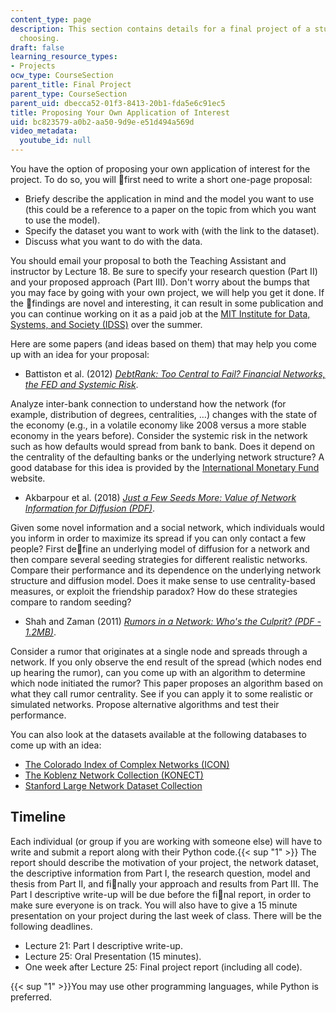 ```yaml
---
content_type: page
description: This section contains details for a final project of a student's own
  choosing.
draft: false
learning_resource_types:
- Projects
ocw_type: CourseSection
parent_title: Final Project
parent_type: CourseSection
parent_uid: dbecca52-01f3-8413-20b1-fda5e6c91ec5
title: Proposing Your Own Application of Interest
uid: bc823579-a0b2-aa50-9d9e-e51d494a569d
video_metadata:
  youtube_id: null
---
```

You have the option of proposing your own application of interest for the project. To do so, you will first need to write a short one-page proposal:

- Briefy describe the application in mind and the model you want to use (this could be a reference to a paper on the topic from which you want to use the model).
- Specify the dataset you want to work with (with the link to the dataset).
- Discuss what you want to do with the data.

You should email your proposal to both the Teaching Assistant and instructor by Lecture 18. Be sure to specify your research question (Part II) and your proposed approach (Part III). Don't worry about the bumps that you may face by going with your own project, we will help you get it done. If the findings are novel and interesting, it can result in some publication and you can continue working on it as a paid job at the [MIT Institute for Data, Systems, and Society (IDSS)](https://idss.mit.edu/) over the summer.

Here are some papers (and ideas based on them) that may help you come up with an idea for your proposal:

- Battiston et al. (2012) [*DebtRank: Too Central to Fail? Financial Networks, the FED and Systemic Risk*](https://www.nature.com/articles/srep00541).

Analyze inter-bank connection to understand how the network (for example, distribution of degrees, centralities, …) changes with the state of the economy (e.g., in a volatile economy like 2008 versus a more stable economy in the years before). Consider the systemic risk in the network such as how defaults would spread from bank to bank. Does it depend on the centrality of the defaulting banks or the underlying network structure? A good database for this idea is provided by the [International Monetary Fund](https://www.imf.org/en/Data) website.

- Akbarpour et al. (2018) [*Just a Few Seeds More: Value of Network Information for Diffusion (PDF)*](http://web.stanford.edu/~mohamwad/NetworkSeeding.pdf). 

Given some novel information and a social network, which individuals would you inform in order to maximize its spread if you can only contact a few people? First define an underlying model of diffusion for a network and then compare several seeding strategies for different realistic networks. Compare their performance and its dependence on the underlying network structure and diffusion model. Does it make sense to use centrality-based measures, or exploit the friendship paradox? How do these strategies compare to random seeding?

- Shah and Zaman (2011) [*Rumors in a Network: Who's the Culprit? (PDF - 1.2MB)*](https://devavrat.mit.edu/wp-content/uploads/2017/10/Rumors-in-a-network-whos-the-culprit.pdf). 

Consider a rumor that originates at a single node and spreads through a network. If you only observe the end result of the spread (which nodes end up hearing the rumor), can you come up with an algorithm to determine which node initiated the rumor? This paper proposes an algorithm based on what they call rumor centrality. See if you can apply it to some realistic or simulated networks. Propose alternative algorithms and test their performance.

You can also look at the datasets available at the following databases to come up with an idea:

- [The Colorado Index of Complex Networks (ICON)](https://icon.colorado.edu/#!/)
- [The Koblenz Network Collection (KONECT)](https://dl.acm.org/doi/10.1145/2487788.2488173)
- [Stanford Large Network Dataset Collection](http://snap.stanford.edu/data/index.html#reviews)

## Timeline

Each individual (or group if you are working with someone else) will have to write and submit a report along with their Python code.{{< sup "1" >}} The report should describe the motivation of your project, the network dataset, the descriptive information from Part I, the research question, model and thesis from Part II, and finally your approach and results from Part III. The Part I descriptive write-up will be due before the final report, in order to make sure everyone is on track. You will also have to give a 15 minute presentation on your project during the last week of class. There will be the following deadlines.

- Lecture 21: Part I descriptive write-up.
- Lecture 25: Oral Presentation (15 minutes).
- One week after Lecture 25: Final project report (including all code).

{{< sup "1" >}}You may use other programming languages, while Python is preferred.